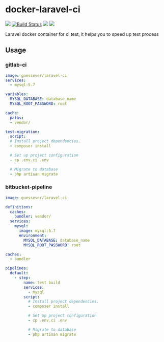 # docker-laravel-ci

![](https://img.shields.io/github/license/GuessEver/docker-laravel-ci.svg)
[![Build Status](https://travis-ci.com/GuessEver/docker-laravel-ci.svg?branch=master)](https://travis-ci.com/GuessEver/docker-laravel-ci)
![](https://img.shields.io/docker/automated/guessever/laravel-ci.svg)
![](https://img.shields.io/docker/build/guessever/laravel-ci.svg)

Laravel docker container for ci test, it helps you to speed up test process

## Usage

### gitlab-ci

```yml
image: guessever/laravel-ci
services:
  - mysql:5.7

variables:
  MYSQL_DATABASE: database_name
  MYSQL_ROOT_PASSWORD: root

cache:
  paths:
  - vendor/

test-migration:
  script:
  # Install project dependencies.
  - composer install

  # Set up project configuration
  - cp .env.ci .env

  # Migrate to database
  - php artisan migrate
```

### bitbucket-pipeline
```yml
image: guessever/laravel-ci

definitions:
  caches:
    bundler: vendor/
  services:
    mysql:
      image: mysql:5.7
      environment:
        MYSQL_DATABASE: database_name
        MYSQL_ROOT_PASSWORD: root

caches:
  - bundler

pipelines:
  default:
    - step:
        name: test build
        services:
          - mysql
        script:
          # Install project dependencies.
          - composer install

          # Set up project configuration
          - cp .env.ci .env

          # Migrate to database
          - php artisan migrate
```
